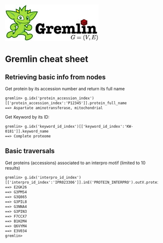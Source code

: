 
![](docs/gremlin_logo.jpg)
# Gremlin cheat sheet

## Retrieving basic info from nodes

Get protein by its accession number and return its full name

```	
gremlin> g.idx('protein_accession_index')[['protein_accession_index':'P12345']].protein_full_name
==> Aspartate aminotransferase, mitochondrial
```

Get Keyword by its ID:

```
gremlin> g.idx('keyword_id_index')[['keyword_id_index':'KW-0181']].keyword_name
==> Complete proteome
```

## Basic traversals

Get proteins (accessions) associated to an interpro motif (limited to 10 results)

```	
gremlin> g.idx('interpro_id_index')[['interpro_id_index':'IPR023306']].inE('PROTEIN_INTERPRO').outV.protein_accession[0..9]
==> E2GK26
==> G3PMS4
==> G3Q865
==> G3PIL8
==> G3NNA4
==> G3PIN3
==> F7CCX7
==> B1H2M4
==> Q6VYM4
==> E3V034
gremlin> 
```

